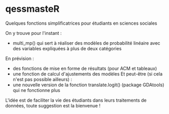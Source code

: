# qessmasteR
Quelques fonctions simplificatrices pour étudiants en sciences sociales

On y trouve pour l'instant :
  - multi_mp() qui sert à réaliser des modèles de probabilité linéaire avec des variables expliquées à plus de deux catégories

En prévision : 
  - des fonctions de mise en forme de résultats (pour ACM et tableaux)
  - une fonction de calcul d'ajustements des modèles
Et peut-être (si cela n'est pas possible ailleurs) :
  - une nouvelle version de la fonction translate.logit() (package GDAtools) qui ne fonctionne plus

L'idée est de faciliter la vie des étudiants dans leurs traitements de données, toute suggestion est la bienvenue !
